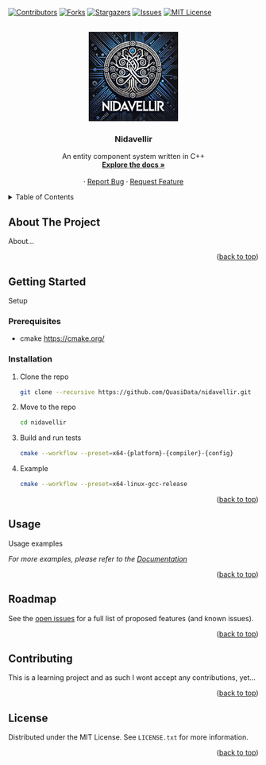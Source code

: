 [![Contributors][contributors-shield]][contributors-url]
[![Forks][forks-shield]][forks-url]
[![Stargazers][stars-shield]][stars-url]
[![Issues][issues-shield]][issues-url]
[![MIT License][license-shield]][license-url]



<!-- PROJECT LOGO -->
<br />
<div align="center">
  <a href="https://github.com/QuasiData/nidavellir">
    <img src="images/logo.png" alt="Logo" width="180" height="180">
  </a>
  <a href="https://github.com/QuasiData/nidavellir">
  </a>

<h3 align="center">Nidavellir</h3>

  <p align="center">
    An entity component system written in C++
    <br />
    <a href="https://quasidata.github.io/nidavellir/"><strong>Explore the docs »</strong></a>
    <br />
    <br />
    ·
    <a href="https://github.com/QuasiData/nidavellir/issues/new?labels=bug&template=bug-report---.md">Report Bug</a>
    ·
    <a href="https://github.com/QuasiData/nidavellir/issues/new?labels=enhancement&template=feature-request---.md">Request Feature</a>
  </p>
</div>



<!-- TABLE OF CONTENTS -->
<details>
  <summary>Table of Contents</summary>
  <ol>
    <li>
      <a href="#about-the-project">About The Project</a>
    </li>
    <li>
      <a href="#getting-started">Getting Started</a>
      <ul>
        <li><a href="#prerequisites">Prerequisites</a></li>
        <li><a href="#installation">Installation</a></li>
      </ul>
    </li>
    <li><a href="#usage">Usage</a></li>
    <li><a href="#roadmap">Roadmap</a></li>
    <li><a href="#contributing">Contributing</a></li>
    <li><a href="#license">License</a></li>
    <li><a href="#contact">Contact</a></li>
    <li><a href="#acknowledgments">Acknowledgments</a></li>
  </ol>
</details>



<!-- ABOUT THE PROJECT -->
## About The Project

About...

<p align="right">(<a href="#readme-top">back to top</a>)</p>


<!-- GETTING STARTED -->
## Getting Started

Setup

### Prerequisites

* cmake https://cmake.org/

### Installation

1. Clone the repo
   ```sh
   git clone --recursive https://github.com/QuasiData/nidavellir.git
   ```
2. Move to the repo
    ```sh
    cd nidavellir
    ```

3. Build and run tests
    ```sh
    cmake --workflow --preset=x64-{platform}-{compiler}-{config}
    ```

4. Example
    ```sh
    cmake --workflow --preset=x64-linux-gcc-release
    ```

<p align="right">(<a href="#readme-top">back to top</a>)</p>



<!-- USAGE EXAMPLES -->
## Usage

Usage examples

_For more examples, please refer to the [Documentation](https://example.com)_

<p align="right">(<a href="#readme-top">back to top</a>)</p>



<!-- ROADMAP -->
## Roadmap

See the [open issues](https://github.com/QuasiData/nidavellir/issues) for a full list of proposed features (and known issues).

<p align="right">(<a href="#readme-top">back to top</a>)</p>

<!-- CONTRIBUTING -->
## Contributing

This is a learning project and as such I wont accept any contributions, yet...

<p align="right">(<a href="#readme-top">back to top</a>)</p>



<!-- LICENSE -->
## License

Distributed under the MIT License. See `LICENSE.txt` for more information.

<p align="right">(<a href="#readme-top">back to top</a>)</p>

<!-- MARKDOWN LINKS & IMAGES -->
<!-- https://www.markdownguide.org/basic-syntax/#reference-style-links -->
[contributors-shield]: https://img.shields.io/github/contributors/QuasiData/nidavellir.svg?style=for-the-badge
[contributors-url]: https://github.com/QuasiData/nidavellir/graphs/contributors
[forks-shield]: https://img.shields.io/github/forks/QuasiData/nidavellir.svg?style=for-the-badge
[forks-url]: https://github.com/QuasiData/nidavellir/network/members
[stars-shield]: https://img.shields.io/github/stars/QuasiData/nidavellir.svg?style=for-the-badge
[stars-url]: https://github.com/QuasiData/nidavellir/stargazers
[issues-shield]: https://img.shields.io/github/issues/QuasiData/nidavellir.svg?style=for-the-badge
[issues-url]: https://github.com/QuasiData/nidavellir/issues
[license-shield]: https://img.shields.io/github/license/QuasiData/nidavellir.svg?style=for-the-badge
[license-url]: https://github.com/QuasiData/nidavellir/blob/master/LICENSE.txt